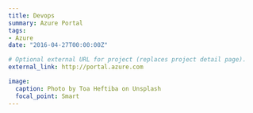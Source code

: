 ```yaml
---
title: Devops
summary: Azure Portal
tags:
- Azure
date: "2016-04-27T00:00:00Z"

# Optional external URL for project (replaces project detail page).
external_link: http://portal.azure.com

image:
  caption: Photo by Toa Heftiba on Unsplash
  focal_point: Smart
---
```

